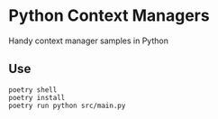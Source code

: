 # Python Context Managers
Handy context manager samples in Python 

## Use
```
poetry shell
poetry install
poetry run python src/main.py
```
